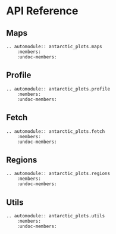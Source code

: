 # API Reference

## Maps

```{eval-rst}
.. automodule:: antarctic_plots.maps
    :members:
    :undoc-members:
```

## Profile

```{eval-rst}
.. automodule:: antarctic_plots.profile
    :members:
    :undoc-members:
```

## Fetch

```{eval-rst}
.. automodule:: antarctic_plots.fetch
    :members:
    :undoc-members:
```

## Regions

```{eval-rst}
.. automodule:: antarctic_plots.regions
    :members:
    :undoc-members:
```

## Utils

```{eval-rst}
.. automodule:: antarctic_plots.utils
    :members:
    :undoc-members:
```

